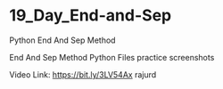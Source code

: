 # 19_Day_End-and-Sep
Python End And Sep Method

End And Sep Method Python Files
practice screenshots

Video Link: https://bit.ly/3LV54Ax
rajurd
